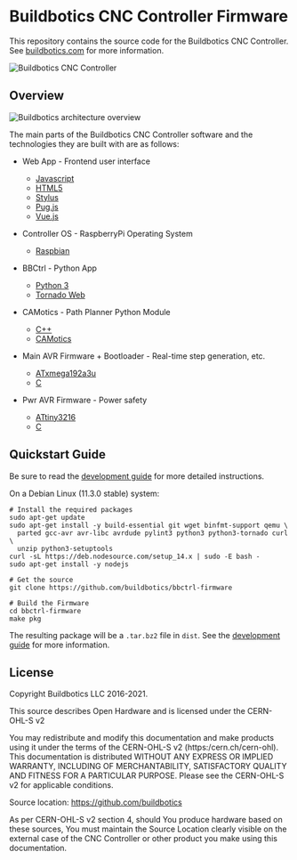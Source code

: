 # Buildbotics CNC Controller Firmware
This repository contains the source code for the Buildbotics CNC Controller.
See [buildbotics.com](https://buildbotics.com/) for more information.

![Buildbotics CNC Controller](docs/buildbotics_controller.png)

## Overview
![Buildbotics architecture overview](docs/buildbotics_architecture_overview.png)

The main parts of the Buildbotics CNC Controller software and the technologies
they are built with are as follows:

 * Web App - Frontend user interface
   * [Javascript](https://www.w3schools.com/js/)
   * [HTML5](https://www.w3schools.com/html/)
   * [Stylus](http://stylus-lang.com/)
   * [Pug.js](https://pugjs.org/)
   * [Vue.js](https://vuejs.org/)

 * Controller OS - RaspberryPi Operating System
   * [Raspbian](https://www.raspbian.org/)

 * BBCtrl - Python App
   * [Python 3](https://www.python.org/)
   * [Tornado Web](https://www.tornadoweb.org/)

 * CAMotics - Path Planner Python Module
   * [C++](http://www.cplusplus.com/)
   * [CAMotics](https://camotics.org/)

 * Main AVR Firmware + Bootloader - Real-time step generation, etc.
   * [ATxmega192a3u](https://www.microchip.com/wwwproducts/ATxmega192A3U)
   * [C](https://en.wikipedia.org/wiki/C_(programming_language))

 * Pwr AVR Firmware - Power safety
   * [ATtiny3216](https://www.microchip.com/wwwproducts/ATtiny3216)
   * [C](https://en.wikipedia.org/wiki/C_(programming_language))

## Quickstart Guide

Be sure to read the [development guide](docs/development.md) for more detailed
instructions.

On a Debian Linux (11.3.0 stable) system:

    # Install the required packages
    sudo apt-get update
    sudo apt-get install -y build-essential git wget binfmt-support qemu \
      parted gcc-avr avr-libc avrdude pylint3 python3 python3-tornado curl \
      unzip python3-setuptools
    curl -sL https://deb.nodesource.com/setup_14.x | sudo -E bash -
    sudo apt-get install -y nodejs

    # Get the source
    git clone https://github.com/buildbotics/bbctrl-firmware

    # Build the Firmware
    cd bbctrl-firmware
    make pkg

The resulting package will be a ``.tar.bz2`` file in ``dist``.  See the
[development guide](docs/development.md) for more information.

## License
Copyright Buildbotics LLC 2016-2021.

This source describes Open Hardware and is licensed under the CERN-OHL-S v2

You may redistribute and modify this documentation and make products
using it under the terms of the CERN-OHL-S v2 (https:/cern.ch/cern-ohl).
This documentation is distributed WITHOUT ANY EXPRESS OR IMPLIED
WARRANTY, INCLUDING OF MERCHANTABILITY, SATISFACTORY QUALITY
AND FITNESS FOR A PARTICULAR PURPOSE. Please see the CERN-OHL-S v2
for applicable conditions.

Source location: https://github.com/buildbotics

As per CERN-OHL-S v2 section 4, should You produce hardware based on
these sources, You must maintain the Source Location clearly visible on
the external case of the CNC Controller or other product you make using
this documentation.
